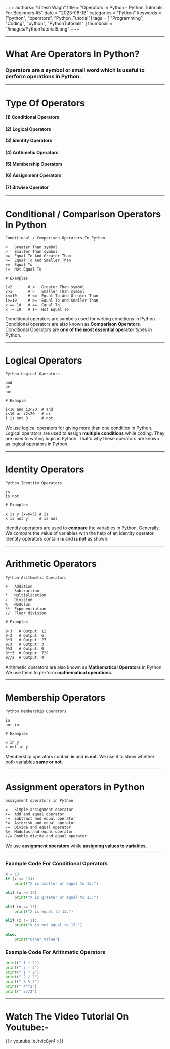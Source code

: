 +++
authors= "Gitesh Wagh"
title = "Operators In Python - Python Tutorials For Beginners #5"
date = "2023-06-18"
categories = "Python"
keywords = ["python", "operators", "Python_Tutorial"]
tags = [
 "Programming", 
 "Coding",
 "python",
 "PythonTutorials"
]
thumbnail = "/images/PythonTutorial5.png"
+++
****
# What Are Operators In Python? 
### Operators are a symbol or small word which is useful to perform operations in Python.

****

# Type Of Operators
#### (1) Conditional Operators
#### (2) Logical Operators
#### (3) Identity Operators
#### (4) Arithmetic Operators
#### (5) Membership Operators
#### (6) Assignment Operators
#### (7) Bitwise Operator


********************
# Conditional / Comparison Operators In Python
```
Conditional / Comparison Operators In Python

<   Greater Than symbol            
>   Smaller Than symbol            
<=  Equal To And Greater Than      
>=  Equal To And Smaller Than      
==  Equal To                       
!=  Not Equal To                   
```
```
# Examples

1<2       # <   Greater Than symbol   
2>1       # >   Smaller Than symbol
i<=10     # <=  Equal To And Greater Than
i>=10     # >=  Equal To And Smaller Than 
x == 10   # ==  Equal To   
x != 10   # !=  Not Equal To
```
Conditional operators are symbols used for writing conditions in Python. Conditional operators are also known as **Comparison Operators**. Conditional Operators are **one of the most essential operator** types in Python.


*********************
# Logical Operators
```
Python Logical Operators

and      
or       
not      
```
```
# Example

i<10 and i2<20  # and
i<10 or i2<20   # or
i is not 3      # not
```
We use logical operators for giving more than one condition in Python. Logical operators are used to assign **multiple conditions** while coding. They are used to writing logic in Python. That's why these operators are known as logical operators in Python.

*************
# Identity Operators
```
Python Identity Operators

is         
is not    
```
```
# Examples

x is y (x=y=5) # is
x is not y     # is not
```

Identity operators are used to **compare** the variables in Python. Generally, We compare the value of variables with the help of an identity operator. Identity operators contain **is** and **is not** as shown.

****************************
# Arithmetic Operators

```
Python Arithmetic Operators

+   Addition  
-   Subtraction
*   Multiplication
/   Division
%   Modulus          
**  Exponentiation   
//  Floor division   
```
```
# Examples

9+3   # Output: 12
9-3   # Output: 6
9*3   # Output: 27 
9/3   # Output: 3
9%3   # Output: 0
9**3  # Output: 729
9//2  # Output: 4
```

Arithmetic operators are also known as **Mathematical Operators** in Python. We use them to perform **mathematical operations**.

***********************

# Membership Operators
```
Python Membership Operators

in       
not in      
```
```
# Examples

x in y      
x not in y  
```

Membership operators contain **is** and **is not**. We use it to show whether both variables **same or not**.

***************************************

# Assignment operators in Python

```
assignment operators in Python 

=   Simple assignment operator 
+=  Add and equal operator
-=  Subtract and equal operator 
*=  Asterisk and equal operator
/=  Divide and equal operator 
%=  Modulus and equal operator 
//= Double divide and equal operator 
```

We use **assignment operators** while **assigning values to variables**.

***********************************

### Example Code For Conditional Operators
```python
x = 13
if (x <= 13):
    print("X is smaller or equal to 13.")

elif (x >= 13):
    print("X is greater or equal to 13.")

elif (x == 13):
    print("X is equal to 13.")

elif (x != 1):
    print("X is not equal to 13.")

else:
    print("Other Value")
```

### Example Code For Arithmetic Operators
```python
print(" 1 + 2")
print(" 3 - 2")
print(" 1 * 2")
print(" 2 / 2")
print(" 3 % 2")
print(" 4**2")
print(" 5//2")
```

***************************************
# Watch The Video Tutorial On Youtube:-
{{< youtube IbJrvic8yr4 >}}
